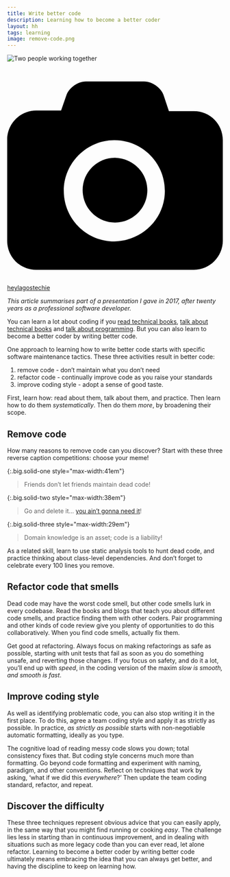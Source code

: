 ```yaml
---
title: Write better code
description: Learning how to become a better coder
layout: hh
tags: learning
image: remove-code.png
---
```


![Two people working together](collaboration.jpg)

<a class="unsplash" href="https://unsplash.com/photos/IgUR1iX0mqM" rel="noopener noreferrer"><span><svg xmlns="http://www.w3.org/2000/svg" viewBox="0 0 32 32"><title>unsplash-logo</title><path d="M20.8 18.1c0 2.7-2.2 4.8-4.8 4.8s-4.8-2.1-4.8-4.8c0-2.7 2.2-4.8 4.8-4.8 2.7.1 4.8 2.2 4.8 4.8zm11.2-7.4v14.9c0 2.3-1.9 4.3-4.3 4.3h-23.4c-2.4 0-4.3-1.9-4.3-4.3v-15c0-2.3 1.9-4.3 4.3-4.3h3.7l.8-2.3c.4-1.1 1.7-2 2.9-2h8.6c1.2 0 2.5.9 2.9 2l.8 2.4h3.7c2.4 0 4.3 1.9 4.3 4.3zm-8.6 7.5c0-4.1-3.3-7.5-7.5-7.5-4.1 0-7.5 3.4-7.5 7.5s3.3 7.5 7.5 7.5c4.2-.1 7.5-3.4 7.5-7.5z"></path></svg></span><span>heylagostechie</span></a>

_This article summarises part of a presentation I gave in 2017, after twenty years as a professional software developer._

You can learn a lot about coding if you 
[read technical books](read-technical-books), 
[talk about technical books](talk-technical-books) and
[talk about programming](talk-programming).
But you can also learn to become a better coder by writing better code.

One approach to learning how to write better code starts with specific software maintenance tactics.
These three activities result in better code:

1. remove code - don’t maintain what you don’t need
2. refactor code - continually improve code as you raise your standards
3. improve coding style - adopt a sense of good taste.

First, learn how: read about them, talk about them, and practice.
Then learn how to do them _systematically_.
Then do them _more_, by broadening their scope.

## Remove code

How many reasons to remove code can you discover?
Start with these three reverse caption competitions: choose your meme!

{:.big.solid-one style="max-width:41em"}
> Friends don’t let friends maintain dead code!

{:.big.solid-two style="max-width:38em"}
> Go and delete it… [you ain’t gonna need it](https://en.wikipedia.org/wiki/You_aren%27t_gonna_need_it)!

{:.big.solid-three style="max-width:29em"}
> Domain knowledge is an asset; code is a liability!


<!-- 1. Friends don’t let friends maintain dead code (or commented-out code, or unnecessary code)!
2. Go and delete it… [you ain’t gonna need it](https://en.wikipedia.org/wiki/You_aren%27t_gonna_need_it) (YAGNI)!
3. Domain knowledge is an asset; code is a liability! -->

As a related skill, learn to use static analysis tools to hunt dead code, and practice thinking about class-level dependencies.
And don’t forget to celebrate every 100 lines you remove.

## Refactor code that smells

Dead code may have the worst code smell, but other code smells lurk in every codebase.
Read the books and blogs that teach you about different code smells, and practice finding them with other coders.
Pair programming and other kinds of code review give you plenty of opportunities to do this collaboratively.
When you find code smells, actually fix them.

Get good at refactoring.
Always focus on making refactorings as safe as possible, starting with unit tests that fail as soon as you do something unsafe, and reverting those changes.
If you focus on safety, and do it a lot, you’ll end up with _speed_, in the coding version of the maxim _slow is smooth, and smooth is fast_.

## Improve coding style

As well as identifying problematic code, you can also stop writing it in the first place.
To do this, agree a team coding style and apply it as strictly as possible.
In practice, _as strictly as possible_ starts with non-negotiable automatic formatting, ideally as you type.

The cognitive load of reading messy code slows you down; total consistency fixes that.
But coding style concerns much more than formatting.
Go beyond code formatting and experiment with naming, paradigm, and other conventions.
Reflect on techniques that work by asking, ‘what if we did this _everywhere_?’
Then update the team coding standard, refactor, and repeat.

## Discover the difficulty

These three techniques represent obvious advice that you can easily apply, in the same way that you might find running or cooking _easy_.
The challenge lies less in starting than in continuous improvement, and in dealing with situations such as more legacy code than you can ever read, let alone refactor.
Learning to become a better coder by writing better code ultimately means embracing the idea that you can always get better, and having the discipline to keep on learning how.
